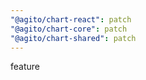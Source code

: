 ```yaml
---
"@agito/chart-react": patch
"@agito/chart-core": patch
"@agito/chart-shared": patch
---
```


feature
